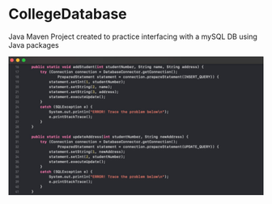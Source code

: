 # CollegeDatabase
Java Maven Project created to practice interfacing with a mySQL DB using Java packages

![College Database Functions](https://github.com/sudhirv1/CollegeDatabase/blob/fba4aaad79004efe8976aa3288afcc0b824bb1c4/College-Db.jpg)
